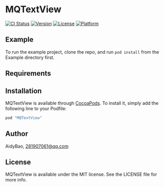 # MQTextView

[![CI Status](http://img.shields.io/travis/AidyBao/MQTextView.svg?style=flat)](https://travis-ci.org/AidyBao/MQTextView)
[![Version](https://img.shields.io/cocoapods/v/MQTextView.svg?style=flat)](http://cocoapods.org/pods/MQTextView)
[![License](https://img.shields.io/cocoapods/l/MQTextView.svg?style=flat)](http://cocoapods.org/pods/MQTextView)
[![Platform](https://img.shields.io/cocoapods/p/MQTextView.svg?style=flat)](http://cocoapods.org/pods/MQTextView)

## Example

To run the example project, clone the repo, and run `pod install` from the Example directory first.

## Requirements

## Installation

MQTextView is available through [CocoaPods](http://cocoapods.org). To install
it, simply add the following line to your Podfile:

```ruby
pod "MQTextView"
```

## Author

AidyBao, 281907061@qq.com

## License

MQTextView is available under the MIT license. See the LICENSE file for more info.
